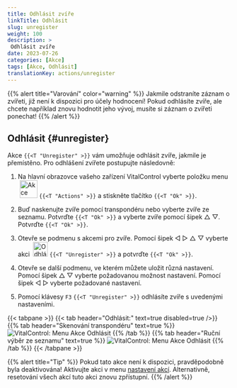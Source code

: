 ```yaml
---
title: Odhlásit zvíře
linkTitle: Odhlásit
slug: unregister
weight: 100
description: >
 Odhlásit zvíře
date: 2023-07-26
categories: [Akce]
tags: [Akce, Odhlásit]
translationKey: actions/unregister
---
```

{{% alert title="Varování" color="warning" %}}
Jakmile odstraníte záznam o zvířeti, již není k dispozici pro účely hodnocení! Pokud odhlásíte zvíře, ale chcete například znovu hodnotit jeho vývoj, musíte si záznam o zvířeti ponechat!
{{% /alert %}}

## Odhlásit {#unregister}

Akce `{{<T "Unregister" >}}` vám umožňuje odhlásit zvíře, jakmile je přemístěno. Pro odhlášení zvířete postupujte následovně:

1. Na hlavní obrazovce vašeho zařízení VitalControl vyberte položku menu &nbsp;<img src="/icons/actions.svg" width="40" align="bottom" alt="Akce" /> `{{<T "Actions" >}}` a stiskněte tlačítko `{{<T "Ok" >}}`.

2. Buď naskenujte zvíře pomocí transpondéru nebo vyberte zvíře ze seznamu. Potvrďte `{{<T "Ok" >}}` a vyberte zvíře pomocí šipek △ ▽. Potvrďte `{{<T "Ok" >}}`.

3. Otevře se podmenu s akcemi pro zvíře. Pomocí šipek ◁ ▷ △ ▽ vyberte akci &nbsp;<img src="/icons/actions/unregister.svg" width="33" align="bottom" alt="Odhlásit" /> `{{<T "Unregister" >}}` a potvrďte `{{<T "Ok" >}}`.

4. Otevře se další podmenu, ve kterém můžete uložit různá nastavení. Pomocí šipek △ ▽ vyberte požadovanou možnost nastavení. Pomocí šipek ◁ ▷ vyberte požadované nastavení.

5. Pomocí klávesy `F3` `{{<T "Unregister" >}}` odhlásíte zvíře s uvedenými nastaveními.

{{< tabpane >}}
{{< tab header="Odhlásit:" text=true disabled=true />}}
{{% tab header="Skenování transpondéru" text=true %}}
![VitalControl: Menu Akce Odhlásit](../images/unregister-scan.png "Odhlásit zvíře")
{{% /tab %}}
{{% tab header="Ruční výběr ze seznamu" text=true %}}
![VitalControl: Menu Akce Odhlásit](../images/unregister.png "Odhlásit zvíře")
{{% /tab %}}
{{< /tabpane >}}

{{% alert title="Tip" %}}
Pokud tato akce není k dispozici, pravděpodobně byla deaktivována! Aktivujte akci v menu [nastavení akcí](../settings/). Alternativně, resetování všech akcí tuto akci znovu zpřístupní.
{{% /alert %}}
